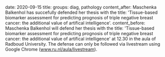 date: 2020-09-15
title:
groups: diag, pathology
content_after: Maschenka Balkenhol has succefully defended her thesis with the title: 'Tissue-based biomarker assessment for predicting prognosis of triple negative breast cancer: the additional value of artifical intelligence'.
content_before:  Maschenka Balkenhol will defend her thesis with the title: 'Tissue-based biomarker assessment for predicting prognosis of triple negative breast cancer: the additional value of artifical intelligence' at 12.30 in the aula of Radboud University. The defense can only be followed via livestream using Google Chrome (www.ru.nl/aula/livestream).
